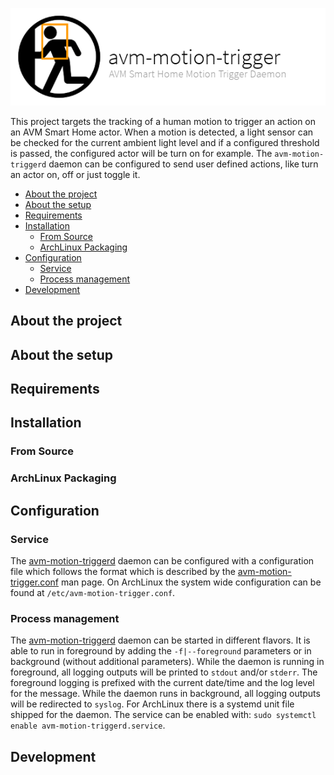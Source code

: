 ![avm-trigger-daemon](docs/assets/logo-project.png)

This project targets the tracking of a human motion to trigger an action on an
AVM Smart Home actor. When a motion is detected, a light sensor can be checked
for the current ambient light level and if a configured threshold is passed,
the configured actor will be turn on for example.  The `avm-motion-triggerd`
daemon can be configured to send user defined actions, like turn an actor on,
off or just toggle it.

- [About the project](#about-the-project)
- [About the setup](#about-the-setup)
- [Requirements](#requirements)
- [Installation](#installation)
  - [From Source](#from-source)
  - [ArchLinux Packaging](#archlinux-packaging)
- [Configuration](#configuration)
  - [Service](#service)
  - [Process management](#process-management)
- [Development](#development)

## About the project
## About the setup
## Requirements
## Installation
### From Source
### ArchLinux Packaging
## Configuration
### Service

The [avm-motion-triggerd][] daemon can be configured with a configuration file
which follows the format which is described by the [avm-motion-trigger.conf][]
man page.  On ArchLinux the system wide configuration can be found at
`/etc/avm-motion-trigger.conf`.

### Process management

The [avm-motion-triggerd][] daemon can be started in different flavors. It is
able to run in foreground by adding the `-f|--foreground` parameters or in
background (without additional parameters).  While the daemon is running in
foreground, all logging outputs will be printed to `stdout` and/or `stderr`.
The foreground logging is prefixed with the current date/time and the log level
for the message. While the daemon runs in background, all logging outputs will
be redirected to `syslog`.  For ArchLinux there is a systemd unit file shipped
for the daemon. The service can be enabled with: `sudo systemctl enable
avm-motion-triggerd.service`.

## Development

[avm-motion-triggerd]: /Jack12816/avm-motion-trigger/wikis/man/avm-motion-triggerd.1.html
[avm-motion-trigger.conf]: /Jack12816/avm-motion-trigger/wikis/man/avm-motion-trigger.conf.5.html
